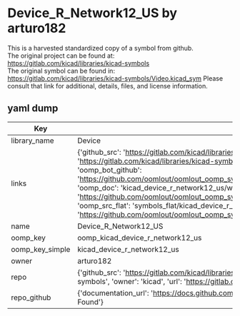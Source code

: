 # Device_R_Network12_US by arturo182  
This is a harvested standardized copy of a symbol from github.  
The original project can be found at:  
https://gitlab.com/kicad/libraries/kicad-symbols  
The original symbol can be found in:
https://gitlab.com/kicad/libraries/kicad-symbols/Video.kicad_sym
Please consult that link for additional, details, files, and license information.  
## yaml dump  
| Key | Value |  
| --- | --- |  
| library_name | Device |  
| links | {'github_src': 'https://gitlab.com/kicad/libraries/kicad-symbols/Video.kicad_sym', 'github_src_repo': 'https://gitlab.com/kicad/libraries/kicad-symbols', 'oomp_bot': 'kicad_device_r_network12_us/working', 'oomp_bot_github': 'https://github.com/oomlout/oomlout_oomp_symbol_bot/tree/main/kicad_device_r_network12_us/working', 'oomp_doc': 'kicad_device_r_network12_us/working', 'oomp_doc_github': 'https://github.com/oomlout/oomlout_oomp_symbol_doc/tree/main/kicad_device_r_network12_us/working', 'oomp_src_flat': 'symbols_flat/kicad_device_r_network12_us/working', 'oomp_src_flat_github': 'https://github.com/oomlout/oomlout_oomp_symbol_src/tree/main/kicad_device_r_network12_us/working'} |  
| name | Device_R_Network12_US |  
| oomp_key | oomp_kicad_device_r_network12_us |  
| oomp_key_simple | kicad_device_r_network12_us |  
| owner | arturo182 |  
| repo | {'github_src': 'https://gitlab.com/kicad/libraries/kicad-symbols/Video.kicad_sym', 'name': 'libraries/kicad-symbols', 'owner': 'kicad', 'url': 'https://gitlab.com/kicad/libraries/kicad-symbols'} |  
| repo_github | {'documentation_url': 'https://docs.github.com/rest/repos/repos#get-a-repository', 'message': 'Not Found'} |  

